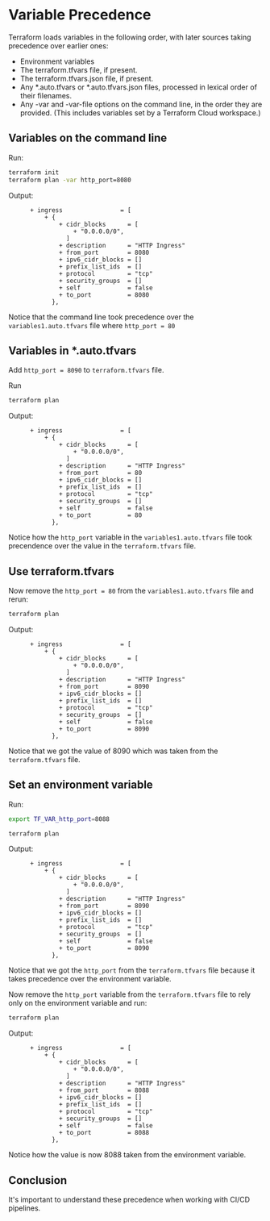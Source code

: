 # Variable Precedence

Terraform loads variables in the following order, with later sources taking precedence over earlier ones:

- Environment variables
- The terraform.tfvars file, if present.
- The terraform.tfvars.json file, if present.
- Any *.auto.tfvars or *.auto.tfvars.json files, processed in lexical order of their filenames.
- Any -var and -var-file options on the command line, in the order they are provided. (This includes variables set by a Terraform Cloud workspace.)

## Variables on the command line

Run:

```bash
terraform init
terraform plan -var http_port=8080
```

Output:
```
      + ingress                = [
          + {
              + cidr_blocks      = [
                  + "0.0.0.0/0",
                ]
              + description      = "HTTP Ingress"
              + from_port        = 8080
              + ipv6_cidr_blocks = []
              + prefix_list_ids  = []
              + protocol         = "tcp"
              + security_groups  = []
              + self             = false
              + to_port          = 8080
            },
```

Notice that the command line took precedence over the `variables1.auto.tfvars` file where `http_port = 80`

## Variables in *.auto.tfvars

Add `http_port = 8090` to `terraform.tfvars` file.

Run
```bash
terraform plan
```

Output:
```
      + ingress                = [
          + {
              + cidr_blocks      = [
                  + "0.0.0.0/0",
                ]
              + description      = "HTTP Ingress"
              + from_port        = 80
              + ipv6_cidr_blocks = []
              + prefix_list_ids  = []
              + protocol         = "tcp"
              + security_groups  = []
              + self             = false
              + to_port          = 80
            },
```

Notice how the `http_port` variable in the `variables1.auto.tfvars` file took precendence over the value in the `terraform.tfvars` file.

## Use terraform.tfvars

Now remove the `http_port = 80` from the `variables1.auto.tfvars` file and rerun:

```bash
terraform plan
```

Output:
```
      + ingress                = [
          + {
              + cidr_blocks      = [
                  + "0.0.0.0/0",
                ]
              + description      = "HTTP Ingress"
              + from_port        = 8090
              + ipv6_cidr_blocks = []
              + prefix_list_ids  = []
              + protocol         = "tcp"
              + security_groups  = []
              + self             = false
              + to_port          = 8090
            },
```

Notice that we got the value of 8090 which was taken from the `terraform.tfvars` file.

## Set an environment variable

Run:
```bash
export TF_VAR_http_port=8088
```

```bash
terraform plan
```

Output:
```
      + ingress                = [
          + {
              + cidr_blocks      = [
                  + "0.0.0.0/0",
                ]
              + description      = "HTTP Ingress"
              + from_port        = 8090
              + ipv6_cidr_blocks = []
              + prefix_list_ids  = []
              + protocol         = "tcp"
              + security_groups  = []
              + self             = false
              + to_port          = 8090
            },
```

Notice that we got the `http_port` from the `terraform.tfvars` file because it takes precedence over the environment variable.

Now remove the `http_port` variable from the `terraform.tfvars` file to rely only on the environment variable and run:

```bash
terraform plan
```

Output:
```
      + ingress                = [
          + {
              + cidr_blocks      = [
                  + "0.0.0.0/0",
                ]
              + description      = "HTTP Ingress"
              + from_port        = 8088
              + ipv6_cidr_blocks = []
              + prefix_list_ids  = []
              + protocol         = "tcp"
              + security_groups  = []
              + self             = false
              + to_port          = 8088
            },
```

Notice how the value is now 8088 taken from the environment variable.

## Conclusion

It's important to understand these precedence when working with CI/CD pipelines.